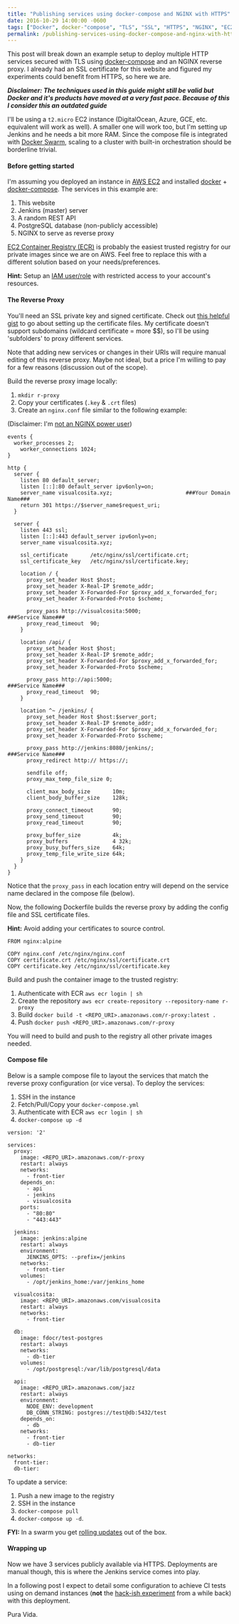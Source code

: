 ```yaml
---
title: "Publishing services using docker-compose and NGINX with HTTPS"
date: 2016-10-29 14:00:00 -0600
tags: ["Docker", docker-"compose", "TLS", "SSL", "HTTPS", "NGINX", "EC2", "AWS", "Jenkins", "reverse", "proxy"]
permalink: /publishing-services-using-docker-compose-and-nginx-with-https/
---
```


This post will break down an example setup to deploy multiple HTTP services secured with TLS using [docker-compose](https://docs.docker.com/compose/overview/) and an NGINX reverse proxy. I already had an SSL certificate for this website and figured my experiments could benefit from HTTPS, so here we are.

***Disclaimer: The techniques used in this guide might still be valid but Docker and it's products have moved at a very fast pace. Because of this I consider this an outdated guide***

I'll be using a `t2.micro` EC2 instance (DigitalOcean, Azure, GCE, etc. equivalent will work as well). A smaller one will work too, but I'm setting up Jenkins and he needs a bit more RAM. Since the compose file is integrated with [Docker Swarm](https://docker.github.io/swarm/overview/), scaling to a cluster with built-in orchestration should be borderline trivial.

#### Before getting started

I'm assuming you deployed an instance in [AWS EC2](https://docs.aws.amazon.com/AWSEC2/latest/UserGuide/EC2_GetStarted.html) and installed [docker](https://docs.docker.com/engine/installation/linux/ubuntulinux/) + [docker-compose](https://github.com/docker/compose/releases). The services in this example are:
1. This website
2. Jenkins (master) server
3. A random REST API
4. PostgreSQL database (non-publicly accessible)
5. NGINX to serve as reverse proxy

[EC2 Container Registry (ECR)](https://aws.amazon.com/ecr/) is probably the easiest trusted registry for our private images since we are on AWS. Feel free to replace this with a different solution based on your needs/preferences.

__Hint:__ Setup an [IAM user/role](http://docs.aws.amazon.com/IAM/latest/UserGuide/introduction.html) with restricted access to your account's resources.

#### The Reverse Proxy

You'll need an SSL private key and signed certificate. Check out [this helpful gist](https://gist.github.com/bradmontgomery/6487319) to go about setting up the certificate files. My certificate doesn't support subdomains (wildcard certificate = more $$), so I'll be using 'subfolders' to proxy different services.

Note that adding new services or changes in their URIs will require manual editing of this reverse proxy. Maybe not ideal, but a price I'm willing to pay for a few reasons (discussion out of the scope).

Build the reverse proxy image locally:
1. `mkdir r-proxy`
2. Copy your certificates (`.key` & `.crt` files)
3. Create an `nginx.conf` file similar to the following example:

(Disclaimer: I'm [not an NGINX power user](https://twitter.com/thepracticaldev/status/705825638851149824))

```
events {
  worker_processes 2;
	worker_connections 1024;
}

http {
  server {
    listen 80 default_server;
    listen [::]:80 default_server ipv6only=on;
    server_name visualcosita.xyz;                       ###Your Domain Name###
    return 301 https://$server_name$request_uri;
  }

  server {
    listen 443 ssl;
    listen [::]:443 default_server ipv6only=on;
    server_name visualcosita.xyz;

    ssl_certificate       /etc/nginx/ssl/certificate.crt;
    ssl_certificate_key   /etc/nginx/ssl/certificate.key;

    location / {
      proxy_set_header Host $host;
      proxy_set_header X-Real-IP $remote_addr;
      proxy_set_header X-Forwarded-For $proxy_add_x_forwarded_for;
      proxy_set_header X-Forwarded-Proto $scheme;

      proxy_pass http://visualcosita:5000;                    ###Service Name###
      proxy_read_timeout  90;
    }

    location /api/ {
      proxy_set_header Host $host;
      proxy_set_header X-Real-IP $remote_addr;
      proxy_set_header X-Forwarded-For $proxy_add_x_forwarded_for;
      proxy_set_header X-Forwarded-Proto $scheme;

      proxy_pass http://api:5000;                             ###Service Name###
      proxy_read_timeout  90;
    }

    location ^~ /jenkins/ {
      proxy_set_header Host $host:$server_port;
      proxy_set_header X-Real-IP $remote_addr;
      proxy_set_header X-Forwarded-For $proxy_add_x_forwarded_for;
      proxy_set_header X-Forwarded-Proto $scheme;

      proxy_pass http://jenkins:8080/jenkins/;                ###Service Name###
      proxy_redirect http:// https://;

      sendfile off;
      proxy_max_temp_file_size 0;

      client_max_body_size       10m;
      client_body_buffer_size    128k;

      proxy_connect_timeout      90;
      proxy_send_timeout         90;
      proxy_read_timeout         90;

      proxy_buffer_size          4k;
      proxy_buffers              4 32k;
      proxy_busy_buffers_size    64k;
      proxy_temp_file_write_size 64k;
    }
  }
}

```

Notice that the `proxy_pass` in each location entry will depend on the service name declared in the compose file (below).

Now, the following Dockerfile builds the reverse proxy by adding the config file and SSL certificate files.

__Hint:__ Avoid adding your certificates to source control.

```
FROM nginx:alpine

COPY nginx.conf /etc/nginx/nginx.conf
COPY certificate.crt /etc/nginx/ssl/certificate.crt
COPY certificate.key /etc/nginx/ssl/certificate.key
```

Build and push the container image to the trusted registry:
1. Authenticate with ECR `aws ecr login | sh`
2. Create the repository  `aws ecr create-repository --repository-name r-proxy`
2. Build `docker build -t <REPO_URI>.amazonaws.com/r-proxy:latest .`
3. Push `docker push <REPO_URI>.amazonaws.com/r-proxy`

You will need to build and push to the registry all other private images needed.

#### Compose file

Below is a sample compose file to layout the services that match the reverse proxy configuration (or vice versa). To deploy the services:
1. SSH in the instance
2. Fetch/Pull/Copy your `docker-compose.yml`
2. Authenticate with ECR `aws ecr login | sh`
3. `docker-compose up -d`

```
version: '2'

services:
  proxy:
    image: <REPO_URI>.amazonaws.com/r-proxy
    restart: always
    networks:
      - front-tier
    depends_on:
      - api
      - jenkins
      - visualcosita
    ports:
      - "80:80"
      - "443:443"

  jenkins:
    image: jenkins:alpine
    restart: always
    environment:
      JENKINS_OPTS: --prefix=/jenkins
    networks:
      - front-tier
    volumes:
      - /opt/jenkins_home:/var/jenkins_home

  visualcosita:
    image: <REPO_URI>.amazonaws.com/visualcosita
    restart: always
    networks:
      - front-tier

  db:
    image: fdocr/test-postgres
    restart: always
    networks:
      - db-tier
    volumes:
      - /opt/postgresql:/var/lib/postgresql/data

  api:
    image: <REPO_URI>.amazonaws.com/jazz
    restart: always
    environment:
      NODE_ENV: development
      DB_CONN_STRING: postgres://test@db:5432/test
    depends_on:
      - db
    networks:
      - front-tier
      - db-tier

networks:
  front-tier:
  db-tier:
```

To update a service:
1. Push a new image to the registry
2. SSH in the instance
3. `docker-compose pull`
4. `docker-compose up -d`.

__FYI:__ In a swarm you get [rolling updates](https://docs.docker.com/engine/swarm/swarm-tutorial/rolling-update/) out of the box.

#### Wrapping up

Now we have 3 services publicly available via HTTPS. Deployments are manual though, this is where the Jenkins service comes into play.

In a following post I expect to detail some configuration to achieve CI tests using on demand instances (__not__ the [hack-ish experiment](/post/running-dockerized-tests-in-jenkins) from a while back) with this deployment.

Pura Vida.
